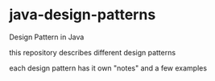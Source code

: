 # java-design-patterns
Design Pattern in Java

this repository describes different design patterns

each design pattern has it own "notes" and a few examples

